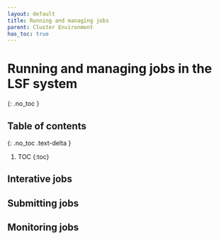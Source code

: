 ```yaml
---
layout: default
title: Running and managing jobs
parent: Cluster Environment
has_toc: true
---
```


# Running and managing jobs in the LSF system
{: .no_toc }

## Table of contents
{: .no_toc .text-delta }

1. TOC
{:toc}

## Interative jobs

## Submitting jobs

## Monitoring jobs



